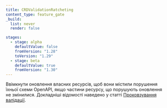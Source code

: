 ```yaml
---
title: CRDValidationRatcheting
content_type: feature_gate
_build:
  list: never
  render: false

stages:
  - stage: alpha
    defaultValue: false
    fromVersion: "1.28"
    toVersion: "1.29"
  - stage: beta
    defaultValue: true
    fromVersion: "1.30"
---
```

Ввімкнути оновлення власних ресурсів, щоб вони містили порушення їхньої схеми OpenAPI, якщо частини ресурсу, що порушують оновлення не змінилися. Докладніші відомості наведено у статті [Проковзування валідації](/docs/tasks/extend-kubernetes/custom-resources/custom-resource-definitions/#validation-ratcheting).


